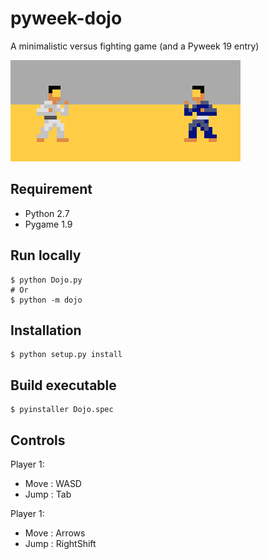 pyweek-dojo
===========

A minimalistic versus fighting game (and a Pyweek 19 entry) 

![Screenshot](/screenshot.png?raw=true "ScreenShot")

## Requirement

- Python 2.7
- Pygame 1.9

## Run locally

    $ python Dojo.py 
	# Or
	$ python -m dojo

## Installation

    $ python setup.py install

## Build executable

    $ pyinstaller Dojo.spec
	
## Controls

Player 1:
 - Move : WASD 
 - Jump : Tab
 
 Player 1:
 - Move : Arrows 
 - Jump : RightShift